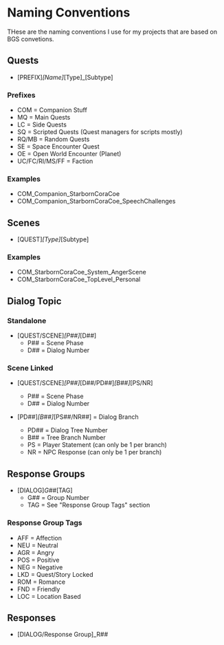 # Naming Conventions

THese are the naming conventions I use for my projects that are based on BGS convetions. 

## Quests

- [PREFIX]_[Name]_[Type]_[Subtype]

### Prefixes

- COM = Companion Stuff
- MQ = Main Quests
- LC = Side Quests
- SQ = Scripted Quests (Quest managers for scripts mostly)
- RQ/MB = Random Quests
- SE = Space Encounter Quest
- OE = Open World Encounter (Planet)
- UC/FC/RI/MS/FF = Faction

### Examples

- COM_Companion_StarbornCoraCoe
- COM_Companion_StarbornCoraCoe_SpeechChallenges

## Scenes

- [QUEST]_[Type]_[Subtype]
### Examples

- COM_StarbornCoraCoe_System_AngerScene
- COM_StarbornCoraCoe_TopLevel_Personal

## Dialog Topic

### Standalone

- [QUEST/SCENE]_[P##]_[D##]
	- P## = Scene Phase
	- D## = Dialog Number

### Scene Linked

- [QUEST/SCENE]_[P##]_[D##/PD##]_[B##]_[PS/NR]
	- P## = Scene Phase
	- D## = Dialog Number

- [PD##]_[B##]_[PS##/NR##] = Dialog Branch
	- PD## = Dialog Tree Number
	- B## = Tree Branch Number
	- PS = Player Statement (can only be 1 per branch)
	- NR = NPC Response (can only be 1 per branch)

## Response Groups

- [DIALOG]_G##_[TAG]
	- G## = Group Number
	- TAG = See "Response Group Tags" section

### Response Group Tags

- AFF = Affection
- NEU = Neutral
- AGR = Angry
- POS = Positive
- NEG = Negative
- LKD = Quest/Story Locked
- ROM = Romance
- FND = Friendly
- LOC = Location Based

## Responses

- [DIALOG/Response Group]_R##
